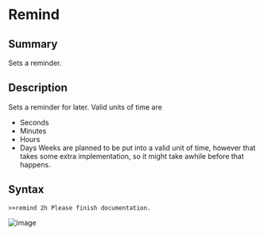 # Remind
## Summary
Sets a reminder.

## Description
Sets a reminder for later. Valid units of time are
  - Seconds
  - Minutes
  - Hours
  - Days
Weeks are planned to be put into a valid unit of time, however that takes some extra implementation, so it might take awhile before that happens.

## Syntax
```
>>remind 2h Please finish documentation.
```
![image](https://user-images.githubusercontent.com/46751150/93531214-75d06b00-f904-11ea-8e37-169d1293bfff.png)
